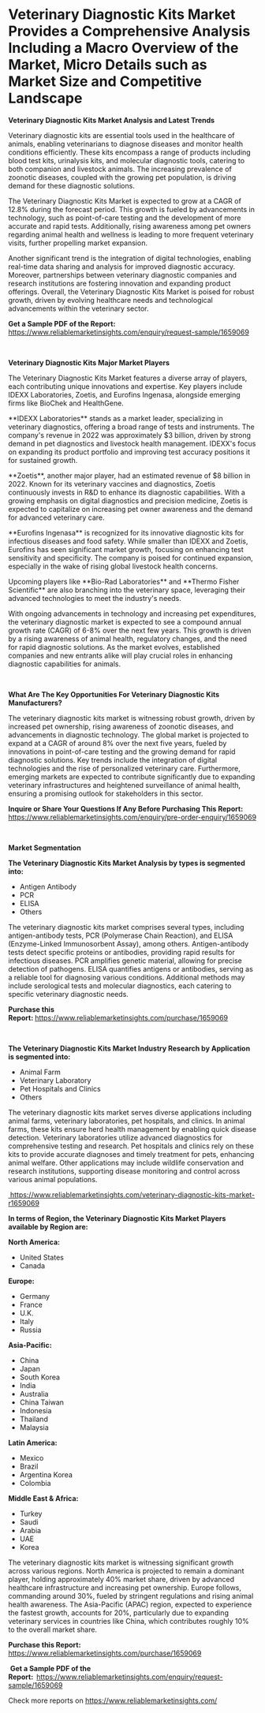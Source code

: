 <p><h1>Veterinary Diagnostic Kits Market Provides a Comprehensive Analysis Including a Macro Overview of the Market, Micro Details such as Market Size and Competitive Landscape</h1></p><p><strong>Veterinary Diagnostic Kits Market Analysis and Latest Trends</strong></p>
<p><p>Veterinary diagnostic kits are essential tools used in the healthcare of animals, enabling veterinarians to diagnose diseases and monitor health conditions efficiently. These kits encompass a range of products including blood test kits, urinalysis kits, and molecular diagnostic tools, catering to both companion and livestock animals. The increasing prevalence of zoonotic diseases, coupled with the growing pet population, is driving demand for these diagnostic solutions.</p><p>The Veterinary Diagnostic Kits Market is expected to grow at a CAGR of 12.8% during the forecast period. This growth is fueled by advancements in technology, such as point-of-care testing and the development of more accurate and rapid tests. Additionally, rising awareness among pet owners regarding animal health and wellness is leading to more frequent veterinary visits, further propelling market expansion.</p><p>Another significant trend is the integration of digital technologies, enabling real-time data sharing and analysis for improved diagnostic accuracy. Moreover, partnerships between veterinary diagnostic companies and research institutions are fostering innovation and expanding product offerings. Overall, the Veterinary Diagnostic Kits Market is poised for robust growth, driven by evolving healthcare needs and technological advancements within the veterinary sector.</p></p>
<p><strong>Get a Sample PDF of the Report:&nbsp;</strong> <a href="https://www.reliablemarketinsights.com/enquiry/request-sample/1659069?utm_campaign=2566&utm_medium=2&utm_source=Github&utm_content=ia&utm_term=03032025&utm_id=veterinary-diagnostic-kits">https://www.reliablemarketinsights.com/enquiry/request-sample/1659069</a></p>
<p>&nbsp;</p>
<p><strong>Veterinary Diagnostic Kits Major Market Players</strong></p>
<p><p>The Veterinary Diagnostic Kits Market features a diverse array of players, each contributing unique innovations and expertise. Key players include IDEXX Laboratories, Zoetis, and Eurofins Ingenasa, alongside emerging firms like BioChek and HealthGene.</p><p>**IDEXX Laboratories** stands as a market leader, specializing in veterinary diagnostics, offering a broad range of tests and instruments. The company's revenue in 2022 was approximately $3 billion, driven by strong demand in pet diagnostics and livestock health management. IDEXX's focus on expanding its product portfolio and improving test accuracy positions it for sustained growth.</p><p>**Zoetis**, another major player, had an estimated revenue of $8 billion in 2022. Known for its veterinary vaccines and diagnostics, Zoetis continuously invests in R&D to enhance its diagnostic capabilities. With a growing emphasis on digital diagnostics and precision medicine, Zoetis is expected to capitalize on increasing pet owner awareness and the demand for advanced veterinary care.</p><p>**Eurofins Ingenasa** is recognized for its innovative diagnostic kits for infectious diseases and food safety. While smaller than IDEXX and Zoetis, Eurofins has seen significant market growth, focusing on enhancing test sensitivity and specificity. The company is poised for continued expansion, especially in the wake of rising global livestock health concerns.</p><p>Upcoming players like **Bio-Rad Laboratories** and **Thermo Fisher Scientific** are also branching into the veterinary space, leveraging their advanced technologies to meet the industry's needs. </p><p>With ongoing advancements in technology and increasing pet expenditures, the veterinary diagnostic market is expected to see a compound annual growth rate (CAGR) of 6-8% over the next few years. This growth is driven by a rising awareness of animal health, regulatory changes, and the need for rapid diagnostic solutions. As the market evolves, established companies and new entrants alike will play crucial roles in enhancing diagnostic capabilities for animals.</p></p>
<p>&nbsp;</p>
<p><strong>What Are The Key Opportunities For Veterinary Diagnostic Kits Manufacturers?</strong></p>
<p><p>The veterinary diagnostic kits market is witnessing robust growth, driven by increased pet ownership, rising awareness of zoonotic diseases, and advancements in diagnostic technology. The global market is projected to expand at a CAGR of around 8% over the next five years, fueled by innovations in point-of-care testing and the growing demand for rapid diagnostic solutions. Key trends include the integration of digital technologies and the rise of personalized veterinary care. Furthermore, emerging markets are expected to contribute significantly due to expanding veterinary infrastructures and heightened surveillance of animal health, ensuring a promising outlook for stakeholders in this sector.</p></p>
<p><strong>Inquire or Share Your Questions If Any Before Purchasing This Report:</strong> <a href="https://www.reliablemarketinsights.com/enquiry/pre-order-enquiry/1659069?utm_campaign=2566&utm_medium=2&utm_source=Github&utm_content=ia&utm_term=03032025&utm_id=veterinary-diagnostic-kits">https://www.reliablemarketinsights.com/enquiry/pre-order-enquiry/1659069</a></p>
<p>&nbsp;</p>
<p><strong>Market Segmentation</strong></p>
<p><strong>The Veterinary Diagnostic Kits Market Analysis by types is segmented into:</strong></p>
<p><ul><li>Antigen Antibody</li><li>PCR</li><li>ELISA</li><li>Others</li></ul></p>
<p><p>The veterinary diagnostic kits market comprises several types, including antigen-antibody tests, PCR (Polymerase Chain Reaction), and ELISA (Enzyme-Linked Immunosorbent Assay), among others. Antigen-antibody tests detect specific proteins or antibodies, providing rapid results for infectious diseases. PCR amplifies genetic material, allowing for precise detection of pathogens. ELISA quantifies antigens or antibodies, serving as a reliable tool for diagnosing various conditions. Additional methods may include serological tests and molecular diagnostics, each catering to specific veterinary diagnostic needs.</p></p>
<p><strong>Purchase this Report:&nbsp;</strong><a href="https://www.reliablemarketinsights.com/purchase/1659069?utm_campaign=2566&utm_medium=2&utm_source=Github&utm_content=ia&utm_term=03032025&utm_id=veterinary-diagnostic-kits">https://www.reliablemarketinsights.com/purchase/1659069</a></p>
<p>&nbsp;</p>
<p><strong>The Veterinary Diagnostic Kits Market Industry Research by Application is segmented into:</strong></p>
<p><ul><li>Animal Farm</li><li>Veterinary Laboratory</li><li>Pet Hospitals and Clinics</li><li>Others</li></ul></p>
<p><p>The veterinary diagnostic kits market serves diverse applications including animal farms, veterinary laboratories, pet hospitals, and clinics. In animal farms, these kits ensure herd health management by enabling quick disease detection. Veterinary laboratories utilize advanced diagnostics for comprehensive testing and research. Pet hospitals and clinics rely on these kits to provide accurate diagnoses and timely treatment for pets, enhancing animal welfare. Other applications may include wildlife conservation and research institutions, supporting disease monitoring and control across various animal populations.</p></p>
<p><a href="https://www.reliablemarketinsights.com/veterinary-diagnostic-kits-market-r1659069?utm_campaign=2566&utm_medium=2&utm_source=Github&utm_content=ia&utm_term=03032025&utm_id=veterinary-diagnostic-kits">&nbsp;https://www.reliablemarketinsights.com/veterinary-diagnostic-kits-market-r1659069</a></p>
<p><strong>In terms of Region, the Veterinary Diagnostic Kits Market Players available by Region are:</strong></p>
<p>
    <p> <strong> North America: </strong>
        <ul>
            <li>United States</li>
            <li>Canada</li>
        </ul>
        </p> 
    <p> <strong> Europe: </strong>
        <ul>
            <li>Germany</li>
            <li>France</li>
            <li>U.K.</li>
            <li>Italy</li>
            <li>Russia</li>
        </ul>
        </p> 
    <p> <strong> Asia-Pacific: </strong>
        <ul>
            <li>China</li>
            <li>Japan</li>
            <li>South Korea</li>
            <li>India</li>
            <li>Australia</li>
            <li>China Taiwan</li>
            <li>Indonesia</li>
            <li>Thailand</li>
            <li>Malaysia</li>
        </ul>
        </p> 
    <p> <strong> Latin America: </strong>
        <ul>
            <li>Mexico</li>
            <li>Brazil</li>
            <li>Argentina Korea</li>
            <li>Colombia</li>
        </ul>
        </p> 
    <p> <strong> Middle East & Africa: </strong>
        <ul>
            <li>Turkey</li>
            <li>Saudi</li>
            <li>Arabia</li>
            <li>UAE</li>
            <li>Korea</li>
        </ul>
    </p>
    </p>
<p><p>The veterinary diagnostic kits market is witnessing significant growth across various regions. North America is projected to remain a dominant player, holding approximately 40% market share, driven by advanced healthcare infrastructure and increasing pet ownership. Europe follows, commanding around 30%, fueled by stringent regulations and rising animal health awareness. The Asia-Pacific (APAC) region, expected to experience the fastest growth, accounts for 20%, particularly due to expanding veterinary services in countries like China, which contributes roughly 10% to the overall market share.</p></p>
<p><strong>Purchase this Report: </strong><a href="https://www.reliablemarketinsights.com/purchase/1659069?utm_campaign=2566&utm_medium=2&utm_source=Github&utm_content=ia&utm_term=03032025&utm_id=veterinary-diagnostic-kits">https://www.reliablemarketinsights.com/purchase/1659069</a></p>
<p>&nbsp;<strong>Get a Sample PDF of the Report:&nbsp;&nbsp;</strong><a href="https://www.reliablemarketinsights.com/enquiry/request-sample/1659069?utm_campaign=2566&utm_medium=2&utm_source=Github&utm_content=ia&utm_term=03032025&utm_id=veterinary-diagnostic-kits">https://www.reliablemarketinsights.com/enquiry/request-sample/1659069</a></p>
<p><strong></strong></p>
<p>Check more reports on <a href="https://www.reliablemarketinsights.com/?utm_campaign=2566&utm_medium=2&utm_source=Github&utm_content=ia&utm_term=03032025&utm_id=veterinary-diagnostic-kits">https://www.reliablemarketinsights.com/</a></p>